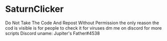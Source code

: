 # SaturnClicker
Do Not Take The Code And Repost Without Permission
the only reason the cod is visible is for people to check it for viruses
dm me on discord for more scripts
Discord uname: Jupiter's Father#4538
